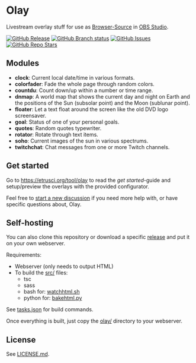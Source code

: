 # Olay

Livestream overlay stuff for use as [Browser-Source](https://obsproject.com/kb/browser-source) in [OBS Studio](https://obsproject.com/).

[![GitHub Release](https://img.shields.io/github/v/release/etrusci-org/olay?label=latest%20release)](https://github.com/etrusci-org/olay/releases) [![GitHub Branch status](https://img.shields.io/github/checks-status/etrusci-org/olay/main)](https://www.codefactor.io/repository/github/etrusci-org/olay) [![GitHub Issues](https://img.shields.io/github/issues/etrusci-org/olay)](https://github.com/etrusci-org/olay/issues) [![GitHub Repo Stars](https://img.shields.io/github/stars/etrusci-org/olay)](https://github.com/etrusci-org/olay/stargazers)




## Modules

- **clock**: Current local date/time in various formats.
- **colorfader**: Fade the whole page through random colors.
- **countdu**: Count down/up within a number or time range.
- **dnmap**: A world map that shows the current day and night on Earth and the positions of the Sun (subsolar point) and the Moon (sublunar point).
- **floater**: Let a text float around the screen like the old DVD logo screensaver.
- **goal**: Status of one of your personal goals.
- **quotes**: Random quotes typewriter.
- **rotator**: Rotate through text items.
- **soho**: Current images of the sun in various spectrums.
- **twitchchat**: Chat messages from one or more Twitch channels.




## Get started

Go to <https://etrusci.org/tool/olay> to read the *get started*-guide and setup/preview the overlays with the provided configurator.

Feel free to [start a new discussion](https://github.com/etrusci-org/olay/discussions) if you need more help with, or have specific questions about, Olay.




## Self-hosting

You can also clone this repository or download a specific [release](https://github.com/etrusci-org/olay/releases) and put it on your own webserver.

Requirements:

- Webserver (only needs to output HTML)
- To build the [src/](./src/) files:
  - tsc
  - sass
  - bash for: [watchhtml.sh](./watchhtml.sh)
  - python for: [bakehtml.py](./bakehtml.py)

See [tasks.json](./.vscode/tasks.json) for build commands.

Once everything is built, just copy the [olay/](./olay/) directory to your webserver.




## License

See [LICENSE.md](./LICENSE.md).
